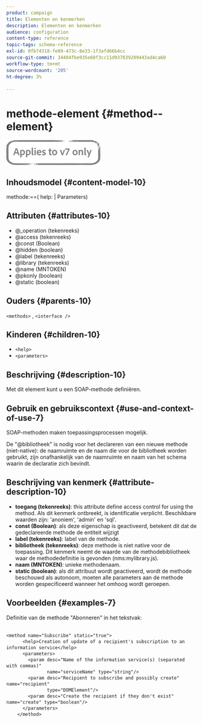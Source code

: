 ```yaml
---
product: campaign
title: Elementen en kenmerken
description: Elementen en kenmerken
audience: configuration
content-type: reference
topic-tags: schema-reference
exl-id: 0fb74318-fe09-473c-8e33-1f3afd66b4cc
source-git-commit: 34404fbe935e68f3cc11d937839209443ad4ca60
workflow-type: tm+mt
source-wordcount: '205'
ht-degree: 3%

---
```


# methode-element {#method--element}

![](../../../assets/v7-only.svg)

## Inhoudsmodel {#content-model-10}

methode:==( help: | Parameters)

## Attributen {#attributes-10}

* @_operation (tekenreeks)
* @access (tekenreeks)
* @const (Boolean)
* @hidden (boolean)
* @label (tekenreeks)
* @library (tekenreeks)
* @name (MNTOKEN)
* @pkonly (boolean)
* @static (boolean)

## Ouders {#parents-10}

`<methods>`  ,  `<interface />`

## Kinderen {#children-10}

* `<help>`
* `<parameters>`

## Beschrijving {#description-10}

Met dit element kunt u een SOAP-methode definiëren.

## Gebruik en gebruikscontext {#use-and-context-of-use-7}

SOAP-methoden maken toepassingsprocessen mogelijk.

De &quot;@bibliotheek&quot; is nodig voor het declareren van een nieuwe methode (niet-native): de naamruimte en de naam die voor de bibliotheek worden gebruikt, zijn onafhankelijk van de naamruimte en naam van het schema waarin de declaratie zich bevindt.

## Beschrijving van kenmerk {#attribute-description-10}

* **toegang (tekenreeks)**: this attribute define access control for using the method. Als dit kenmerk ontbreekt, is identificatie verplicht. Beschikbare waarden zijn: &#39;anoniem&#39;, &#39;admin&#39; en &#39;sql&#39;.
* **const (Boolean)**: als deze eigenschap is geactiveerd, betekent dit dat de gedeclareerde methode de entiteit wijzigt
* **label (tekenreeks)**: label van de methode.
* **bibliotheek (tekenreeks)**: deze methode is niet native voor de toepassing. Dit kenmerk neemt de waarde van de methodebibliotheek waar de methodedefinitie is gevonden (nms:mylibrary.js).
* **naam (MNTOKEN)**: unieke methodenaam.
* **static (boolean)**: als dit attribuut wordt geactiveerd, wordt de methode beschouwd als autonoom, moeten alle parameters aan de methode worden gespecificeerd wanneer het omhoog wordt geroepen.

## Voorbeelden {#examples-7}

Definitie van de methode &quot;Abonneren&quot; in het tekstvak:

```
 
<method name="Subscribe" static="true">
      <help>Creation of update of a recipient's subscription to an information service</help>
      <parameters>
        <param desc="Name of the information service(s) (separated with commas)"
               name="serviceName" type="string"/>
        <param desc="Recipient to subscribe and possibly create" name="recipient"
               type="DOMElement"/>
        <param desc="Create the recipient if they don't exist" name="create" type="boolean"/>
      </parameters>     
    </method>
```
